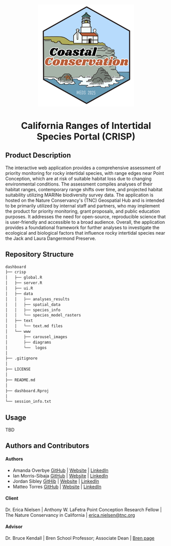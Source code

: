 <h2 align="center"> 
  
<img src="https://github.com/coastalconservation/.github/blob/main/photos/cc-hexlogo-lowquality.png?raw=true" alt="Coastal Conservation Capstone group logo: hex sticker with rocky coastline and lighthouse illustration" width="300">

<h1 align="center">

California Ranges of Intertidal Species Portal (CRISP)

## Product Description
The interactive web application provides a comprehensive assessment of priority monitoring for rocky intertidal species, with range edges near Point Conception, which are at risk of suitable habitat loss due to changing environmental conditions. The assessment compiles analyses of their habitat ranges, contemporary range shifts over time, and projected habitat suitability utilizing MARINe biodiversity survey data. The application is hosted on the Nature Conservancy's (TNC) Geospatial Hub and is intended to be primarily utilized by internal staff and partners, who may implement the product for priority monitoring, grant proposals, and public education purposes. It addresses the need for open-source, reproducible science that is user-friendly and accessible to a broad audience. Overall, the application provides a foundational framework for further analyses to investigate the ecological and biological factors that influence rocky intertidal species near the  Jack and Laura Dangermond Preserve.

## Repository Structure
```bash
dashboard
├── crisp
│   ├── global.R
│   ├── server.R
│   ├── ui.R
│   ├── data
│   │   ├── analyses_results
│   │   ├── spatial_data
│   │   ├── species_info
│   │   └── species_model_rasters
│   ├── text
│   │   └── text.md files
│   └── www
│       ├── carousel_images
│       ├── diagrams
│       └──  logos
│
├── .gitignore
│
├── LICENSE
│
├── README.md
│
├── dashboard.Rproj
│
└── session_info.txt

```

## Usage

TBD

## Authors and Contributors 

#### Authors 

- Amanda Overbye  [GitHub](https://github.com/Aoverbye) | [Website](https://aoverbye.github.io/) | [LinkedIn](https://www.linkedin.com/in/amanda-overbye-3a6364161/) 
- Ian Morris-Sibaja  [GitHub](https://github.com/imsibaja) | [Website](https://imsibaja.github.io/) | [LinkedIn](https://www.linkedin.com/in/imsibaja/) 
- Jordan Sibley  [GitHib](https://github.com/jordancsibley) | [Website](https://jordancsibley.github.io/) | [LinkedIn](https://www.linkedin.com/in/jordancsibley/)  
- Matteo Torres  [GitHub](https://github.com/matteo-torres) | [Website](https://matteo-torres.github.io/) | [LinkedIn](https://www.linkedin.com/in/matteo-torres-876a62234/)

#### Client 

Dr. Erica Nielsen  | Anthony W. LaFetra Point Conception Research Fellow | The Nature Conservancy in California | erica.nielsen@tnc.org

#### Advisor 

Dr. Bruce Kendall | Bren School Professor; Associate Dean | [Bren page](https://bren.ucsb.edu/people/bruce-kendall)
